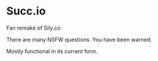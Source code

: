 # Succ.io
Fan remake of Sily.co 

There are many NSFW questions. You have been warned.

Mostly functional in its current form.
